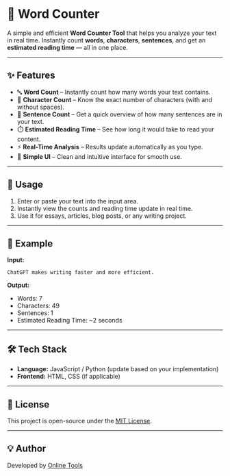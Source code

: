 # 🧮 Word Counter

A simple and efficient **Word Counter Tool** that helps you analyze your text in real time. Instantly count **words**, **characters**, **sentences**, and get an **estimated reading time** — all in one place.

---

## ✨ Features

* 🔤 **Word Count** – Instantly count how many words your text contains.
* 🧠 **Character Count** – Know the exact number of characters (with and without spaces).
* 📝 **Sentence Count** – Get a quick overview of how many sentences are in your text.
* ⏱️ **Estimated Reading Time** – See how long it would take to read your content.
* ⚡ **Real-Time Analysis** – Results update automatically as you type.
* 🎨 **Simple UI** – Clean and intuitive interface for smooth use.

---

## 🚀 Usage

1. Enter or paste your text into the input area.
2. Instantly view the counts and reading time update in real time.
3. Use it for essays, articles, blog posts, or any writing project.

---

## 🧩 Example

**Input:**

```
ChatGPT makes writing faster and more efficient.
```

**Output:**

* Words: 7
* Characters: 49
* Sentences: 1
* Estimated Reading Time: ~2 seconds

---

## 🛠️ Tech Stack

* **Language:** JavaScript / Python (update based on your implementation)
* **Frontend:** HTML, CSS (if applicable)

---

## 📄 License

This project is open-source under the [MIT License](LICENSE).

---

## 💡 Author

Developed by [Online Tools](https://github.com/iiuo-ot)
